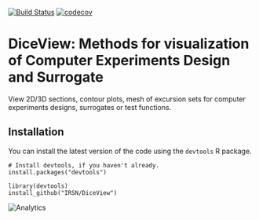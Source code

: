 [![Build Status](https://travis-ci.org/IRSN/DiceKriging.png)](https://travis-ci.org/IRSN/DiceView)
[![codecov](https://codecov.io/gh/IRSN/DiceView/branch/master/graph/badge.svg)](https://codecov.io/gh/IRSN/DiceView)


# DiceView: Methods for visualization of Computer Experiments Design and Surrogate

View 2D/3D sections, contour plots, mesh of excursion sets for computer experiments designs, surrogates or test functions.

Installation
------------

You can install the latest version of the code using the `devtools` R package.

```
# Install devtools, if you haven't already.
install.packages("devtools")

library(devtools)
install_github("IRSN/DiceView")
```

![Analytics](https://ga-beacon.appspot.com/UA-109580-20/DiceView)
